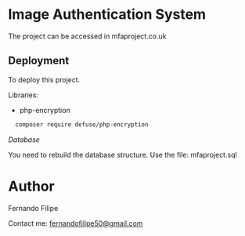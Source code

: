 
# Image Authentication System

The project can be accessed in mfaproject.co.uk


## Deployment

To deploy this project.

Libraries:
- php-encryption

```bash
  composer require defuse/php-encryption
```
*Database*

You need to rebuild the database structure. Use the file: mfaproject.sql

# Author

Fernando Filipe

Contact me: fernandofilipe50@gmail.com


